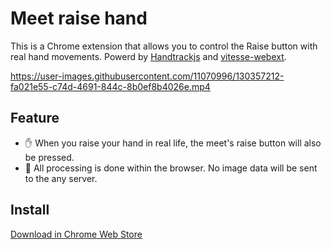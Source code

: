 # Meet raise hand

This is a Chrome extension that allows you to control the Raise button with real hand movements.
Powerd by [Handtrackjs](https://github.com/victordibia/handtrack.js/) and [vitesse-webext](https://github.com/antfu/vitesse-webext).

https://user-images.githubusercontent.com/11070996/130357212-fa021e55-c74d-4691-844c-8b0ef8b4026e.mp4

## Feature

- ✋ When you raise your hand in real life, the meet's raise button will also be pressed.
- 🔐 All processing is done within the browser. No image data will be sent to the any server.

## Install

[Download in Chrome Web Store]()

